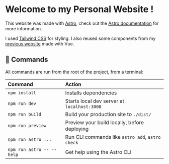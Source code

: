 # Welcome to my Personal Website !

This website was made with [Astro](https://astro.build), check out the [Astro documentation](https://docs.astro.build) for more information.

I used [Tailwind CSS](https://tailwindcss.com) for styling. I also reused some components from my [previous website](https://github.com/Eliaz-LR/Personal-website-v2) made with Vue.

## 🧞 Commands

All commands are run from the root of the project, from a terminal:

| Command                   | Action                                           |
| :------------------------ | :----------------------------------------------- |
| `npm install`             | Installs dependencies                            |
| `npm run dev`             | Starts local dev server at `localhost:3000`      |
| `npm run build`           | Build your production site to `./dist/`          |
| `npm run preview`         | Preview your build locally, before deploying     |
| `npm run astro ...`       | Run CLI commands like `astro add`, `astro check` |
| `npm run astro -- --help` | Get help using the Astro CLI                     |
